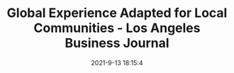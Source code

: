 ---
"title": "Global Experience Adapted for Local Communities - Los Angeles Business Journal"
"date": "2021-9-13 18:15:4"
"feed_name": "GOOGLENEWSCONSTRUCTION"
"feed_website": "https://news.google.com/search?q=construction%2Bincident&hl=en-US&gl=US&ceid=US:en"
"feed_rss": "https://news.google.com/rss/search?q=construction%2Bincident&hl=en-US&gl=US&ceid=US:en"
"link": "https://labusinessjournal.com/news/2021/sep/13/global-experience-adapted-local-communities/"
"file": "_posts/2021-1-1-a9c76e2bd8dcbdd0daed8668262b8208551c94a0.md"
"accident": "0"
"drilling": "0"
---